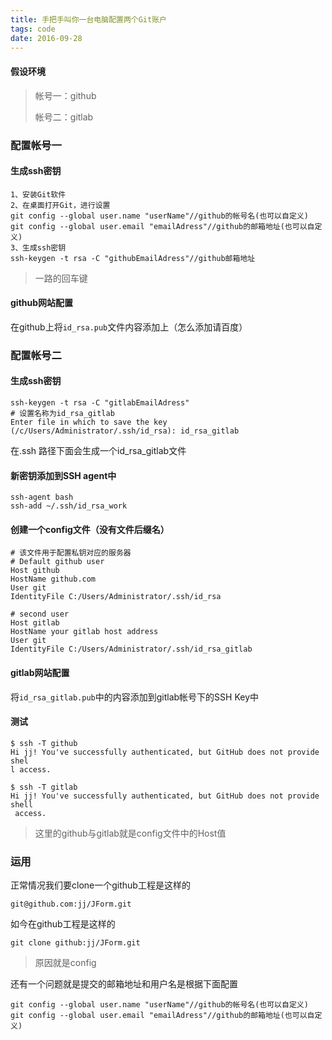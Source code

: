 ```yaml
---
title: 手把手叫你一台电脑配置两个Git账户
tags: code
date: 2016-09-28
---
```

#### 假设环境

> 帐号一：github
>
> 帐号二：gitlab

<!--more-->

### 配置帐号一

#### 生成ssh密钥

```shell
1、安装Git软件
2、在桌面打开Git，进行设置
git config --global user.name "userName"//github的帐号名(也可以自定义)
git config --global user.email "emailAdress"//github的邮箱地址(也可以自定义)
3、生成ssh密钥
ssh-keygen -t rsa -C "githubEmailAdress"//github邮箱地址
```

> 一路的回车键

#### github网站配置

在github上将`id_rsa.pub`文件内容添加上（怎么添加请百度）

### 配置帐号二

#### 生成ssh密钥

```shell
ssh-keygen -t rsa -C "gitlabEmailAdress" 
# 设置名称为id_rsa_gitlab
Enter file in which to save the key (/c/Users/Administrator/.ssh/id_rsa): id_rsa_gitlab
```

在.ssh 路径下面会生成一个id_rsa_gitlab文件

#### 新密钥添加到SSH agent中

```shell
ssh-agent bash
ssh-add ~/.ssh/id_rsa_work
```

#### 创建一个config文件（没有文件后缀名）

```shell
# 该文件用于配置私钥对应的服务器
# Default github user
Host github
HostName github.com
User git
IdentityFile C:/Users/Administrator/.ssh/id_rsa

# second user
Host gitlab
HostName your gitlab host address
User git
IdentityFile C:/Users/Administrator/.ssh/id_rsa_gitlab
```

#### gitlab网站配置

将`id_rsa_gitlab.pub`中的内容添加到gitlab帐号下的SSH Key中

#### 测试

```shell
$ ssh -T github
Hi jj! You've successfully authenticated, but GitHub does not provide shel
l access.

$ ssh -T gitlab
Hi jj! You've successfully authenticated, but GitHub does not provide shell
 access.
```

> 这里的github与gitlab就是config文件中的Host值

### 运用

正常情况我们要clone一个github工程是这样的

```shell
git@github.com:jj/JForm.git
```

如今在github工程是这样的

```shell
git clone github:jj/JForm.git
```

> 原因就是config

还有一个问题就是提交的邮箱地址和用户名是根据下面配置

```shell
git config --global user.name "userName"//github的帐号名(也可以自定义)
git config --global user.email "emailAdress"//github的邮箱地址(也可以自定义)
```
